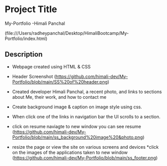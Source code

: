 # Project Title

My-Portfolio -Himali Panchal

(file:///Users/radheypanchal/Desktop/HimaliBootcamp/My-Portfolio/index.html)

## Description
 * Webpage created using HTML & CSS
 * Header
 Screenshot (https://github.com/himali-dev/My-Portfolio/blob/main/SS%20of%20header.png)

* Created developer Himali Panchal, a recent photo, and links to sections about Me, their work, and how to contact me
* Create background image & caption on image style using css.
* When click one of the links in navigation bar the UI scrolls to a section.
* click on resume naviagte to new window you can see resume
(https://github.com/himali-dev/My-Portfolio/blob/main/ss_background%20image%20&photo.png)
* resize the page or view the site on various screens and devices
*click on the images of the applications taken to new window
(https://github.com/himali-dev/My-Portfolio/blob/main/ss_footer.png)
